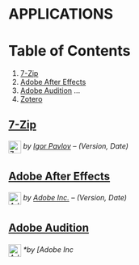 # APPLICATIONS

# Table of Contents
1. [7-Zip](#7-zip)
2. [Adobe After Effects](#adobe-after-effects)
3. [Adobe Audition](#adobe-audition)
...
61. [Zotero](#zotero)

## [7-Zip](https://www.7-zip.org/)

###### <img src="https://upload.wikimedia.org/wikipedia/commons/thumb/4/4a/7ziplogo.svg/1920px-7ziplogo.svg.png" alt="7-Zip Logo" width="25" style="vertical-align: middle;"> *by [Igor Pavlov](https://www.7-zip.org/)* – (Version, Date)

<!-- Add description, features, and plugins/extensions/themes for 7-Zip -->

## [Adobe After Effects](https://www.adobe.com/products/aftereffects.html)

###### <img src="https://upload.wikimedia.org/wikipedia/commons/thumb/c/cb/Adobe_After_Effects_CC_icon.svg/1200px-Adobe_After_Effects_CC_icon.svg.png" alt="Adobe After Effects Logo" width="25" style="vertical-align: middle;"> *by [Adobe Inc.](https://www.adobe.com)* – (Version, Date)

<!-- Add description, features, and plugins/extensions/themes for Adobe After Effects -->

## [Adobe Audition](https://www.adobe.com/products/audition.html)

###### <img src="https://upload.wikimedia.org/wikipedia/commons/thumb/2/20/Adobe_Audition_CC_icon.svg/1200px-Adobe_Audition_CC_icon.svg.png" alt="Adobe Audition Logo" width="25" style="vertical-align: middle;"> *by [Adobe Inc

